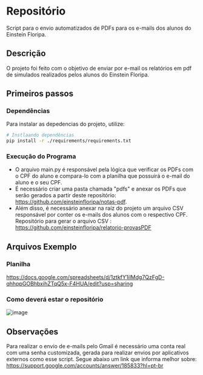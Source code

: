 # Repositório

Script para o envio automatizados de PDFs para os e-mails dos alunos do Einstein Floripa.

## Descrição
O projeto foi feito com o objetivo de enviar por e-mail os relatórios em pdf de simulados realizados pelos alunos do Einstein Floripa.


## Primeiros passos

### Dependências
Para instalar as depedencias do projeto, utilize:

```bash
# Instlaando dependências
pip install -r ./requirements/requirements.txt
```

### Execução do Programa

- O arquivo main.py é responsável pela lógica que verificar os PDFs com o CPF do aluno e compara-lo com a planilha que possuirá o e-mail do aluno e o seu CPF.
- É necessário criar uma pasta chamada "pdfs" e anexar os PDFs que serão gerados a partir deste repositório: https://github.com/einsteinfloripa/notas-pdf.
- Além disso, é necessário anexar na raíz do projeto um arquivo CSV responsável por conter os e-mails dos alunos com o respectivo CPF. Repositório para gerar o arquivo CSV : https://github.com/einsteinfloripa/relatorio-provasPDF

## Arquivos Exemplo

### Planilha 
https://docs.google.com/spreadsheets/d/1ztkfY1ilMdg7QzFgD-qhhppGOBhbxihZTqQ5x-F4HUA/edit?usp=sharing

### Como deverá estar o repositório
![image](https://github.com/user-attachments/assets/5beba5a5-be92-430d-8cc1-a2b6c796da11)

## Observações
Para realizar o envio de e-mails pelo Gmail é necessário uma conta real com uma senha customizada, gerada para realizar envios por aplicativos externos como esse script.
Segue abaixo um link que informa melhor sobre:
https://support.google.com/accounts/answer/185833?hl=pt-br

